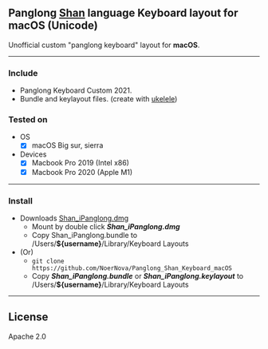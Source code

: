 ## Panglong [Shan](https://en.wikipedia.org/wiki/Shan_people) language Keyboard layout for macOS (Unicode)

Unofficial custom "panglong keyboard" layout for **macOS**.

---------------------------
### Include
- Panglong Keyboard Custom 2021.
- Bundle and keylayout files. (create with [ukelele](https://software.sil.org/ukelele/))

### Tested on

- OS
  - [x] macOS Big sur, sierra
  
- Devices
  - [x] Macbook Pro 2019 (Intel x86)
  - [x] Macbook Pro 2020 (Apple M1)

----------------------------------------------------
### Install

- Downloads [Shan_iPanglong.dmg](https://github.com/NoerNova/Panglong_Shan_Keyboard_macOS/releases/download/v1.1/Shan_iPanglong.dmg)
  - Mount by double click ***Shan_iPanglong.dmg***
  - Copy Shan_iPanglong.bundle to /Users/**${username}**/Library/Keyboard Layouts
- (Or) 
  - ```git clone https://github.com/NoerNova/Panglong_Shan_Keyboard_macOS```
  - Copy ***Shan_iPanglong.bundle*** or ***Shan_iPanglong.keylayout*** to /Users/**${username}**/Library/Keyboard Layouts


----------------------------------------------------

## License
Apache 2.0
